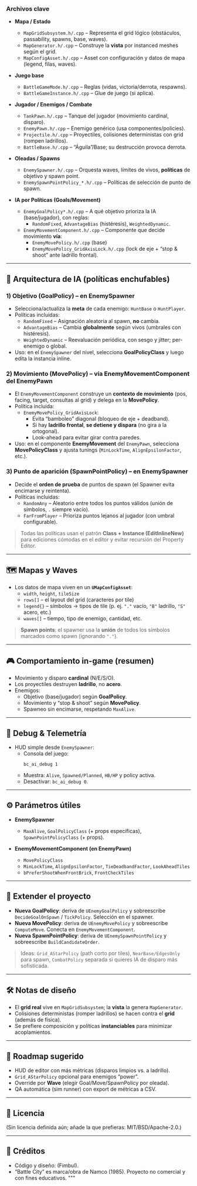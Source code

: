 ### Archivos clave

- **Mapa / Estado**
  - `MapGridSubsystem.h/.cpp` – Representa el grid lógico (obstáculos, passability, spawns, base, waves).
  - `MapGenerator.h/.cpp` – Construye la **vista** por instanced meshes según el grid.
  - `MapConfigAsset.h/.cpp` – Asset con configuración y datos de mapa (legend, filas, waves).

- **Juego base**
  - `BattleGameMode.h/.cpp` – Reglas (vidas, victoria/derrota, respawns).
  - `BattleGameInstance.h/.cpp` – Glue de juego (si aplica).

- **Jugador / Enemigos / Combate**
  - `TankPawn.h/.cpp` – Tanque del jugador (movimiento cardinal, disparo).
  - `EnemyPawn.h/.cpp` – Enemigo genérico (usa componentes/policies).
  - `Projectile.h/.cpp` – Proyectiles, colisiones deterministas con grid (rompen ladrillos).
  - `BattleBase.h/.cpp` – “Águila”/Base; su destrucción provoca derrota.

- **Oleadas / Spawns**
  - `EnemySpawner.h/.cpp` – Orquesta waves, límites de vivos, **políticas** de objetivo y spawn point.
  - `EnemySpawnPointPolicy_*.h/.cpp` – Políticas de selección de punto de spawn.

- **IA por Políticas (Goals/Movement)**
  - `EnemyGoalPolicy*.h/.cpp` – A qué objetivo prioriza la IA (base/jugador), con reglas:
    - `RandomFixed`, `AdvantageBias` (histéresis), `WeightedDynamic`.
  - `EnemyMovementComponent.h/.cpp` – Componente que decide movimiento **vía**:
    - `EnemyMovePolicy.h/.cpp` (base)
    - `EnemyMovePolicy_GridAxisLock.h/.cpp` (lock de eje + “stop & shoot” ante ladrillo frontal).

---

## 🧠 Arquitectura de IA (políticas enchufables)

### 1) Objetivo (GoalPolicy) – en **EnemySpawner**
- Selecciona/actualiza la **meta** de cada enemigo: `HuntBase` o `HuntPlayer`.
- Políticas incluidas:
  - `RandomFixed` – Asignación aleatoria al spawn, **no** cambia.
  - `AdvantageBias` – Cambia **globalmente** según vivos (umbrales con histéresis).
  - `WeightedDynamic` – Reevaluación periódica, con sesgo y jitter; per-enemigo o global.
- Uso: en el `EnemySpawner` del nivel, selecciona **GoalPolicyClass** y luego edita la instancia inline.

### 2) Movimiento (MovePolicy) – vía **EnemyMovementComponent** del EnemyPawn
- El `EnemyMovementComponent` construye un **contexto de movimiento** (pos, facing, target, consultas al grid) y delega en la **MovePolicy**.
- Política incluida:
  - `EnemyMovePolicy_GridAxisLock`:
    - Evita “bamboleo” diagonal (bloqueo de eje + deadband).
    - Si hay **ladrillo frontal**, **se detiene y dispara** (no gira a la ortogonal).
    - Look-ahead para evitar girar contra paredes.
- Uso: en el componente **EnemyMovement** del `EnemyPawn`, selecciona **MovePolicyClass** y ajusta tunings (`MinLockTime`, `AlignEpsilonFactor`, etc.).

### 3) Punto de aparición (SpawnPointPolicy) – en **EnemySpawner**
- Decide el **orden de prueba** de puntos de spawn (el Spawner evita encimarse y reintenta).
- Políticas incluidas:
  - `RandomAny` – Aleatorio entre todos los puntos válidos (unión de símbolos, `.` siempre vacío).
  - `FarFromPlayer` – Prioriza puntos lejanos al jugador (con umbral configurable).

> Todas las políticas usan el patrón **Class + Instance (EditInlineNew)** para ediciones cómodas en el editor y evitar recursión del Property Editor.

---

## 🗺️ Mapas y Waves

- Los datos de mapa viven en un **`UMapConfigAsset`**:
  - `width`, `height`, `tileSize`
  - `rows[]` – el layout del grid (caracteres por tile)
  - `legend{}` – símbolos → tipos de tile (p. ej. `"."` vacío, `"B"` ladrillo, `"S"` acero, etc.)
  - `waves[]` – tiempo, tipo de enemigo, cantidad, etc.

> **Spawn points**: el spawner usa la **unión** de todos los símbolos marcados como spawn (ignorando `"."`).

---

## 🎮 Comportamiento in-game (resumen)

- Movimiento y disparo **cardinal** (N/E/S/O).
- Los proyectiles destruyen **ladrillo**, no **acero**.
- Enemigos:
  - Objetivo (base/jugador) según **GoalPolicy**.
  - Movimiento y “stop & shoot” según **MovePolicy**.
  - Spawneo sin encimarse, respetando `MaxAlive`.

---

## 🧪 Debug & Telemetría

- HUD simple desde `EnemySpawner`:
  - Consola del juego:
    ```
    bc_ai_debug 1
    ```
  - Muestra: `Alive`, `Spawned/Planned`, `HB/HP` y policy activa.
  - Desactivar: `bc_ai_debug 0`.

---

## ⚙️ Parámetros útiles

- **EnemySpawner**
  - `MaxAlive`, `GoalPolicyClass` (+ props específicas), `SpawnPointPolicyClass` (+ props).

- **EnemyMovementComponent (en EnemyPawn)**
  - `MovePolicyClass`
  - `MinLockTime`, `AlignEpsilonFactor`, `TieDeadbandFactor`, `LookAheadTiles`
  - `bPreferShootWhenFrontBrick`, `FrontCheckTiles`

---

## 🧩 Extender el proyecto

- **Nueva GoalPolicy**: deriva de `UEnemyGoalPolicy` y sobreescribe `DecideGoalOnSpawn` / `TickPolicy`. Selección en el spawner.
- **Nueva MovePolicy**: deriva de `UEnemyMovePolicy` y sobreescribe `ComputeMove`. Conecta en `EnemyMovementComponent`.
- **Nueva SpawnPointPolicy**: deriva de `UEnemySpawnPointPolicy` y sobreescribe `BuildCandidateOrder`.

> Ideas: `Grid_AStarPolicy` (path corto por tiles), `NearBase/EdgesOnly` para spawn, `CombatPolicy` separada si quieres IA de disparo más sofisticada.

---

## 🛠️ Notas de diseño

- El **grid real** vive en `MapGridSubsystem`; la **vista** la genera `MapGenerator`.
- Colisiones deterministas (romper ladrillos) se hacen contra el **grid** (además de física).
- Se prefiere composición y políticas **instanciables** para minimizar acoplamientos.

---

## 🧭 Roadmap sugerido

- HUD de editor con más métricas (disparos limpios vs. a ladrillo).
- `Grid_AStarPolicy` opcional para enemigos “power”.
- Override por **Wave** (elegir Goal/Move/SpawnPolicy por oleada).
- QA automática (sim runner) con export de métricas a CSV.

---

## 📜 Licencia

(Sin licencia definida aún; añade la que prefieras: MIT/BSD/Apache-2.0.)

---

## 🤝 Créditos

- Código y diseño: (Fimbul).
- “Battle City” es marca/obra de Namco (1985). Proyecto no comercial y con fines educativos.
"""
